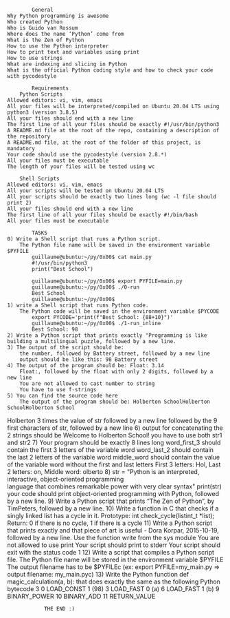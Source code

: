 
			General
	Why Python programming is awesome
	Who created Python
	Who is Guido van Rossum
	Where does the name ‘Python’ come from
	What is the Zen of Python
	How to use the Python interpreter
	How to print text and variables using print
	How to use strings
	What are indexing and slicing in Python
	What is the official Python coding style and how to check your code with pycodestyle

			Requirements
		Python Scripts
	Allowed editors: vi, vim, emacs
	All your files will be interpreted/compiled on Ubuntu 20.04 LTS using python3 (version 3.8.5)
	All your files should end with a new line
	The first line of all your files should be exactly #!/usr/bin/python3
	A README.md file at the root of the repo, containing a description of the repository
	A README.md file, at the root of the folder of this project, is mandatory
	Your code should use the pycodestyle (version 2.8.*)
	All your files must be executable
	The length of your files will be tested using wc

		Shell Scripts
	Allowed editors: vi, vim, emacs
	All your scripts will be tested on Ubuntu 20.04 LTS
	All your scripts should be exactly two lines long (wc -l file should print 2)
	All your files should end with a new line
	The first line of all your files should be exactly #!/bin/bash
	All your files must be executable

			TASKS
	0) Write a Shell script that runs a Python script.
		The Python file name will be saved in the environment variable $PYFILE
			guillaume@ubuntu:~/py/0x00$ cat main.py 
			#!/usr/bin/python3
			print("Best School")

			guillaume@ubuntu:~/py/0x00$ export PYFILE=main.py
			guillaume@ubuntu:~/py/0x00$ ./0-run
			Best School
			guillaume@ubuntu:~/py/0x00$ 
	1) write a Shell script that runs Python code.
		The Python code will be saved in the environment variable $PYCODE
			export PYCODE='print(f"Best School: {88+10}")'
			guillaume@ubuntu:~/py/0x00$ ./1-run_inline 
			Best School: 98
	2) Write a Python script that prints exactly "Programming is like building a multilingual puzzle, followed by a new line.
	3) The output of the script should be:
		the number, followed by Battery street, followed by a new line
		output should be like this: 98 Battery street
	4) The output of the program should be: Float: 3.14
		Float:, followed by the float with only 2 digits, followed by a new line
		You are not allowed to cast number to string
		You have to use f-strings
	5) You can find the source code here
		The output of the program should be: Holberton SchoolHolberton SchoolHolberton School
Holberton
			3 times the value of str
			followed by a new line
			followed by the 9 first characters of str, followed by a new line
	6) output for concatenating the 2 strings should be Welcome to Holberton School!
		you have to use both str1 and str2
	7) Your program should be exactly 8 lines long
		word_first_3 should contain the first 3 letters of the variable word
		word_last_2 should contain the last 2 letters of the variable word
		middle_word should contain the value of the variable word without the first and last letters
		First 3 letters: Hol, Last 2 letters: on, Middle word: olberto
	8) str = "Python is an interpreted, interactive, object-oriented programming\
 language that combines remarkable power with very clear syntax"
		print(str)
		your code should print object-oriented programming with Python, followed by a new line.
	9) Write a Python script that prints “The Zen of Python”, by TimPeters, followed by a new line.
	10) Write a function in C that checks if a singly linked list has a cycle in it.
		Prototype: int check_cycle(listint_t *list);
		Return: 0 if there is no cycle, 1 if there is a cycle
	11) Write a Python script that prints exactly and that piece of art is useful - Dora Korpar, 2015-10-19, followed by a new line.
			Use the function write from the sys module
			You are not allowed to use print
			Your script should print to stderr
			Your script should exit with the status code 1
	12) Write a script that compiles a Python script file.
		The Python file name will be stored in the environment variable $PYFILE
		The output filename has to be $PYFILEc (ex: export PYFILE=my_main.py => output filename: my_main.pyc)
	13) Write the Python function def magic_calculation(a, b): that does exactly the same as the following Python bytecode
		  3           0 LOAD_CONST               1 (98)
              3 LOAD_FAST                0 (a)
              6 LOAD_FAST                1 (b)
              9 BINARY_POWER
             10 BINARY_ADD
             11 RETURN_VALUE
		
				THE END :)
